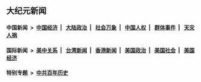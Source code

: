 ## 大纪元新闻

#### 中国新闻 &nbsp;>&nbsp; [中国经济](indexes/ncid283/README.md?03040045) &nbsp;| &nbsp; [大陆政治](indexes/ncid277/README.md?03040045) &nbsp;| &nbsp; [社会万象](indexes/ncid282/README.md?03040045) &nbsp;| &nbsp; [中国人权](indexes/ncid278/README.md?03040045) &nbsp;| &nbsp; [群体事件](indexes/ncid279/README.md?03040045) &nbsp;| &nbsp; [天灾人祸](indexes/ncid280/README.md?03040045)

#### 国际新闻 &nbsp;>&nbsp; [美中关系](indexes/nf1412576/README.md?03040045) &nbsp;| &nbsp; [台湾新闻](indexes/ncid1349361/README.md?03040045) &nbsp;| &nbsp; [香港新闻](indexes/ncid1349362/README.md?03040045) &nbsp;| &nbsp; [美国政治](indexes/ncid1078159/README.md?03040045) &nbsp;| &nbsp; [美国社会](indexes/ncid1078160/README.md?03040045) &nbsp;| &nbsp; [美国经济](indexes/ncid1078158/README.md?03040045)

#### 特别专题 &nbsp;>&nbsp; [中共百年历史](https://github.com/epoch-news/epoch-special/blob/master/README.md?03040045)  
